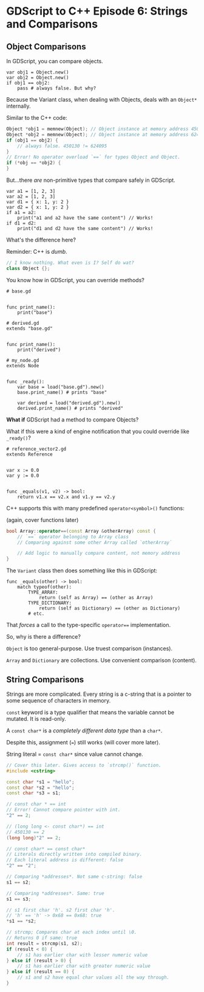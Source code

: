 # GDScript to C++ Episode 6: Strings and Comparisons

## Object Comparisons

In GDScript, you can compare objects.

```gdscript
var obj1 = Object.new()
var obj2 = Object.new()
if obj1 == obj2:
    pass # always false. But why?
```

Because the Variant class, when dealing with Objects, deals with an `Object*` internally.

Similar to the C++ code:

```cpp
Object *obj1 = memnew(Object); // Object instance at memory address 450130
Object *obj2 = memnew(Object); // Object instance at memory address 624095
if (obj1 == obj2) {
    // always false. 450130 != 624095
}
// Error! No operator overload `==` for types Object and Object.
if (*obj == *obj2) {
}
```

But...there *are* non-primitive types that compare safely in GDScript.

```gdscript
var a1 = [1, 2, 3]
var a2 = [1, 2, 3]
var d1 = { x: 1, y: 2 }
var d2 = { x: 1, y: 2 }
if a1 = a2:
    print("a1 and a2 have the same content") // Works!
if d1 = d2:
    print("d1 and d2 have the same content") // Works!
```

What's the difference here?

Reminder: C++ is *dumb*.

```cpp
// I know nothing. What even is I? Self do wat?
class Object {};
```

You know how in GDScript, you can override methods?

```gdscript
# base.gd


func print_name():
    print("base")

# derived.gd
extends "base.gd"


func print_name():
    print("derived")

# my_node.gd
extends Node


func _ready():
    var base = load("base.gd").new()
    base.print_name() # prints "base"

    var derived = load("derived.gd").new()
    derived.print_name() # prints "derived"
```

**What if** GDScript had a method to compare Objects?

What if this were a kind of engine notification that you could override like `_ready()`?

```gdscript
# reference_vector2.gd
extends Reference


var x := 0.0
var y := 0.0


func _equals(v1, v2) -> bool:
    return v1.x == v2.x and v1.y == v2.y
```

C++ supports this with many predefined `operator<symbol>()` functions:

(again, cover functions later)

```cpp
bool Array::operator==(const Array &otherArray) const {
    // `==` operator belonging to Array class
    // Comparing against some other Array called `otherArray`

    // Add logic to manually compare content, not memory address
}
```

The `Variant` class then does something like this in GDScript:

```gdscript
func _equals(other) -> bool:
    match typeof(other):
        TYPE_ARRAY:
            return (self as Array) == (other as Array)
        TYPE_DICTIONARY:
            return (self as Dictionary) == (other as Dictionary)
        # etc.
```

That *forces* a call to the type-specific `operator==` implementation.

So, why is there a difference?

`Object` is too general-purpose. Use truest comparison (instances).

`Array` and `Dictionary` are collections. Use convenient comparison (content).

## String Comparisons

Strings are more complicated. Every string is a c-string that is a pointer to some sequence of characters in memory.

`const` keyword is a type qualifier that means the variable cannot be mutated. It is read-only.

A `const char*` is a *completely different data type* than a `char*`.

Despite this, assignment (`=`) still works (will cover more later).

String literal = `const char*` since value cannot change.

```cpp
// Cover this later. Gives access to `strcmp()` function.
#include <cstring>

const char *s1 = "hello";
const char *s2 = "hello";
const char *s3 = s1;

// const char * == int
// Error! Cannot compare pointer with int.
"2" == 2;

// (long long <- const char*) == int
// 450130 == 2
(long long)"2" == 2;

// const char* == const char*
// Literals directly written into compiled binary.
// Each literal address is different: false
"2" == "2";

// Comparing *addresses*. Not same c-string: false
s1 == s2;

// Comparing *addresses*. Same: true
s1 == s3;

// s1 first char 'h'. s2 first char 'h'.
// 'h' == 'h' -> 0x68 == 0x68: true
*s1 == *s2;

// strcmp; Compares char at each index until \0.
// Returns 0 if same: true
int result = strcmp(s1, s2);
if (result < 0) {
    // s1 has earlier char with lesser numeric value
} else if (result > 0) {
    // s1 has earlier char with greater numeric value
} else if (result == 0) {
    // s1 and s2 have equal char values all the way through.
}
```